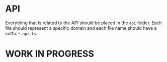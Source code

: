 # API

Everything that is related to the API should be placed in the `api` folder. Each file should represent a specific domain and each file name should have a suffix `*.api.ts`.

# WORK IN PROGRESS